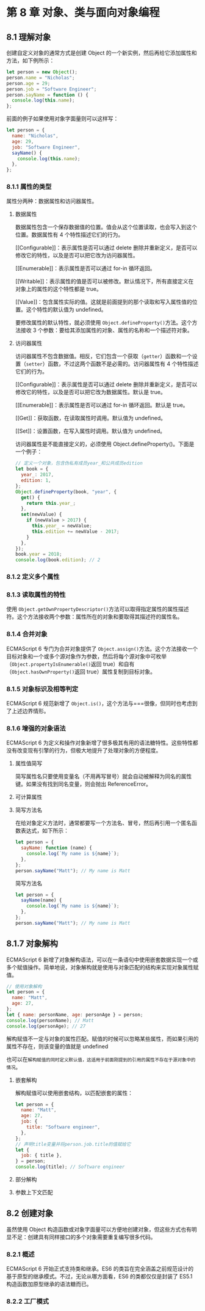 # 第 8 章 对象、类与面向对象编程

## 8.1 理解对象

创建自定义对象的通常方式是创建 Object 的一个新实例，然后再给它添加属性和方法，如下例所示：

```js
let person = new Object();
person.name = "Nicholas";
person.age = 29;
person.job = "Software Engineer";
person.sayName = function () {
  console.log(this.name);
};
```

前面的例子如果使用对象字面量则可以这样写：

```js
let person = {
  name: "Nicholas",
  age: 29,
  job: "Software Engineer",
  sayName() {
    console.log(this.name);
  },
};
```

### 8.1.1 属性的类型

属性分两种：数据属性和访问器属性。

1. 数据属性

   数据属性包含一个保存数据值的位置。值会从这个位置读取，也会写入到这个位置。数据属性有 4 个特性描述它们的行为。

   [​[Configurable]​]​：表示属性是否可以通过 delete 删除并重新定义，是否可以修改它的特性，以及是否可以把它改为访问器属性。

   [​[Enumerable]​]​：表示属性是否可以通过 for-in 循环返回。

   [​[Writable]​]​：表示属性的值是否可以被修改。默认情况下，所有直接定义在对象上的属性的这个特性都是 true。

   [​[Value]​]​：包含属性实际的值。这就是前面提到的那个读取和写入属性值的位置。这个特性的默认值为 undefined。

   要修改属性的默认特性，就必须使用 `Object.defineProperty()`方法。这个方法接收 3 个参数：要给其添加属性的对象、属性的名称和一个描述符对象。

2. 访问器属性

   访问器属性不包含数据值。相反，它们包含一个获取（`getter`）函数和一个设置（`setter`）函数，不过这两个函数不是必需的。访问器属性有 4 个特性描述它们的行为。

   [​[Configurable]​]​：表示属性是否可以通过 delete 删除并重新定义，是否可以修改它的特性，以及是否可以把它改为数据属性。默认是 true。

   [​[Enumerable]​]​：表示属性是否可以通过 for-in 循环返回。默认是 true。

   [​[Get]​]​：获取函数，在读取属性时调用。默认值为 undefined。

   [​[Set]​]​：设置函数，在写入属性时调用。默认值为 undefined。

   访问器属性是不能直接定义的，必须使用 Object.defineProperty()。下面是一个例子：

   ```js
   // 定义一个对象，包含伪私有成员year_和公共成员edition
   let book = {
     year_: 2017,
     edition: 1,
   };
   Object.defineProperty(book, "year", {
     get() {
       return this.year_;
     },
     set(newValue) {
       if (newValue > 2017) {
         this.year_ = newValue;
         this.edition += newValue - 2017;
       }
     },
   });
   book.year = 2018;
   console.log(book.edition); // 2
   ```

### 8.1.2 定义多个属性

### 8.1.3 读取属性的特性

使用 `Object.getOwnPropertyDescriptor()`方法可以取得指定属性的属性描述符。这个方法接收两个参数：属性所在的对象和要取得其描述符的属性名。

### 8.1.4 合并对象

ECMAScript 6 专门为合并对象提供了 `Object.assign()`方法。这个方法接收一个目标对象和一个或多个源对象作为参数，然后将每个源对象中可枚举（`Object.propertyIsEnumerable()`返回 true）和自有（`Object.hasOwnProperty()`返回 true）属性复制到目标对象。

### 8.1.5 对象标识及相等判定

ECMAScript 6 规范新增了 `Object.is()`，这个方法与===很像，但同时也考虑到了上述边界情形。

### 8.1.6 增强的对象语法

ECMAScript 6 为定义和操作对象新增了很多极其有用的语法糖特性。这些特性都没有改变现有引擎的行为，但极大地提升了处理对象的方便程度。

1. 属性值简写

   简写属性名只要使用变量名（不用再写冒号）就会自动被解释为同名的属性键。如果没有找到同名变量，则会抛出 ReferenceError。

2. 可计算属性
3. 简写方法名

   在给对象定义方法时，通常都要写一个方法名、冒号，然后再引用一个匿名函数表达式，如下所示：

   ```js
   let person = {
     sayName: function (name) {
       console.log(`My name is ${name}`);
     },
   };
   person.sayName("Matt"); // My name is Matt
   ```

   简写方法名

   ```js
   let person = {
     sayName(name) {
       console.log(`My name is ${name}`);
     },
   };
   person.sayName("Matt"); // My name is Matt
   ```

## 8.1.7 对象解构

ECMAScript 6 新增了对象解构语法，可以在一条语句中使用嵌套数据实现一个或多个赋值操作。简单地说，对象解构就是使用与对象匹配的结构来实现对象属性赋值。

```js
// 使用对象解构
let person = {
  name: "Matt",
  age: 27,
};
let { name: personName, age: personAge } = person;
console.log(personName); // Matt
console.log(personAge); // 27
```

解构赋值不一定与对象的属性匹配。赋值的时候可以忽略某些属性，而如果引用的属性不存在，则该变量的值就是 undefined

也可以在`解构赋值的同时定义默认值，这适用于前面刚提到的引用的属性不存在于源对象中的情况`。

1. 嵌套解构

   解构赋值可以使用嵌套结构，以匹配嵌套的属性：

   ```js
   let person = {
     name: "Matt",
     age: 27,
     job: {
       title: "Software engineer",
     },
   };
   // 声明title变量并将person.job.title的值赋给它
   let {
     job: { title },
   } = person;
   console.log(title); // Software engineer
   ```

2. 部分解构
3. 参数上下文匹配

## 8.2 创建对象

虽然使用 Object 构造函数或对象字面量可以方便地创建对象，但这些方式也有明显不足：创建具有同样接口的多个对象需要重复编写很多代码。

### 8.2.1 概述

ECMAScript 6 开始正式支持类和继承。ES6 的类旨在完全涵盖之前规范设计的基于原型的继承模式。不过，无论从哪方面看，ES6 的类都仅仅是封装了 ES5.1 构造函数加原型继承的语法糖而已。

### 8.2.2 工厂模式
